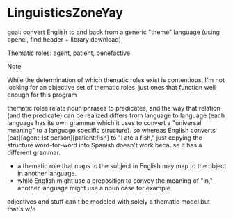 # LinguisticsZoneYay

goal: convert English to and back from a generic "theme" language (using opencl, find header + library download)

Thematic roles: agent, patient, benefactive

> [!NOTE]
> While the determination of which thematic roles exist is contentious, I'm not looking for an objective set of thematic roles, just ones that function well enough for this program

thematic roles relate noun phrases to predicates, and the way that relation (and the predicate) can be realized differs from language to language (each language has its own grammar which it uses to convert a "universal meaning" to a language specific structure). so whereas English converts [eat][agent:1st person][patient:fish] to "I ate a fish," just copying the structure word-for-word into Spanish doesn't work because it has a different grammar.
- a thematic role that maps to the subject in English may map to the object in another language.
- while English might use a preposition to convey the meaning of "in," another language might use a noun case for example

adjectives and stuff can't be modeled with solely a thematic model but that's w/e
